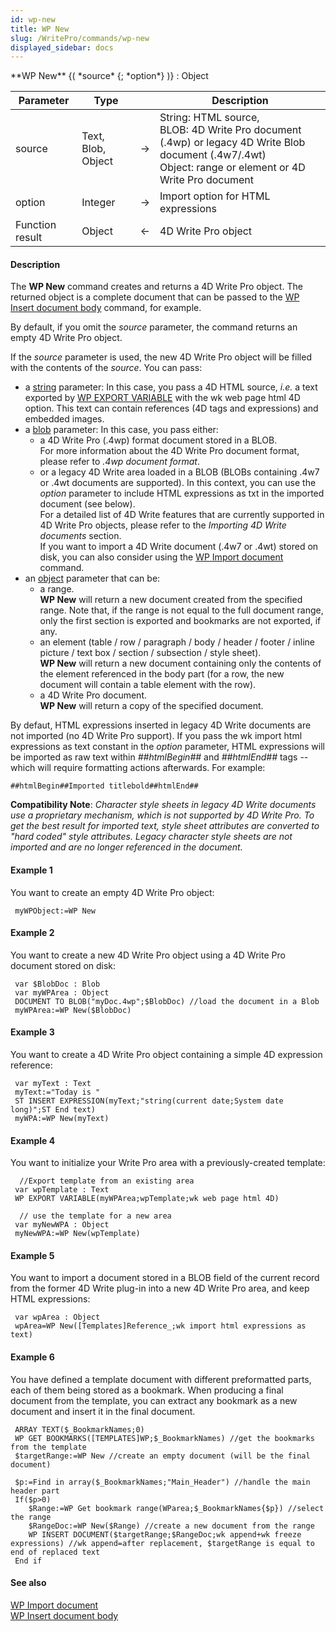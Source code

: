 ```yaml
---
id: wp-new
title: WP New
slug: /WritePro/commands/wp-new
displayed_sidebar: docs
---
```


<!--REF #_command_.WP New.Syntax-->**WP New** {( *source* {; *option*} )} : Object<!-- END REF-->
<!--REF #_command_.WP New.Params-->
| Parameter | Type |  | Description |
| --- | --- | --- | --- |
| source | Text, Blob, Object | &#8594;  | String: HTML source,<br/>BLOB: 4D Write Pro document (.4wp) or legacy 4D Write Blob document (.4w7/.4wt)<br/>Object: range or element or 4D Write Pro document |
| option | Integer | &#8594;  | Import option for HTML expressions |
| Function result | Object | &#8592; | 4D Write Pro object |

<!-- END REF-->

#### Description 

The **WP New** command<!--REF #_command_.WP New.Summary--> creates and returns a 4D Write Pro object.<!-- END REF--> The returned object is a complete document that can be passed to the [WP Insert document body](../commands/wp-insert-document-body.md) command, for example.

By default, if you omit the *source* parameter, the command returns an empty 4D Write Pro object.

If the *source* parameter is used, the new 4D Write Pro object will be filled with the contents of the *source*. You can pass:

* a [string](# "A character string") parameter: In this case, you pass a 4D HTML source, *i.e.* a text exported by [WP EXPORT VARIABLE](wp-export-variable.md) with the wk web page html 4D option. This text can contain references (4D tags and expressions) and embedded images.
* a [blob](# "A series of bytes (from 0 to 2 GB in length)") parameter: In this case, you pass either:  
   * a 4D Write Pro (.4wp) format document stored in a BLOB.  
   For more information about the 4D Write Pro document format, please refer to *.4wp document format*.  
   * or a legacy 4D Write area loaded in a BLOB (BLOBs containing .4w7 or .4wt documents are supported). In this context, you can use the *option* parameter to include HTML expressions as txt in the imported document (see below).  
   For a detailed list of 4D Write features that are currently supported in 4D Write Pro objects, please refer to the *Importing 4D Write documents* section.  
   If you want to import a 4D Write document (.4w7 or .4wt) stored on disk, you can also consider using the [WP Import document](../commands/wp-import-document.md) command.
* an [object](# "Data structured as a native 4D object") parameter that can be:
   * a range.  
   **WP New** will return a new document created from the specified range. Note that, if the range is not equal to the full document range, only the first section is exported and bookmarks are not exported, if any.
   * an element (table / row / paragraph / body / header / footer / inline picture / text box / section / subsection / style sheet).  
   **WP New** will return a new document containing only the contents of the element referenced in the body part (for a row, the new document will contain a table element with the row).
   * a 4D Write Pro document.  
   **WP New** will return a copy of the specified document.

By defaut, HTML expressions inserted in legacy 4D Write documents are not imported (no 4D Write Pro support). If you pass the wk import html expressions as text constant in the *option* parameter, HTML expressions will be imported as raw text within *##htmlBegin##* and *##htmlEnd##* tags -- which will require formatting actions afterwards. For example:

```RAW
##htmlBegin##Imported titlebold##htmlEnd##
```

**Compatibility Note**: *Character style sheets in legacy 4D Write documents use a proprietary mechanism, which is not supported by 4D Write Pro. To get the best result for imported text, style sheet attributes are converted to "hard coded" style attributes. Legacy character style sheets are not imported and are no longer referenced in the document.*

#### Example 1 

You want to create an empty 4D Write Pro object:

```4d
 myWPObject:=WP New
```

#### Example 2 

You want to create a new 4D Write Pro object using a 4D Write Pro document stored on disk:

```4d
 var $BlobDoc : Blob
 var myWPArea : Object
 DOCUMENT TO BLOB("myDoc.4wp";$BlobDoc) //load the document in a Blob
 myWPArea:=WP New($BlobDoc)
```

#### Example 3 

You want to create a 4D Write Pro object containing a simple 4D expression reference:

```4d
 var myText : Text
 myText:="Today is "
 ST INSERT EXPRESSION(myText;"string(current date;System date long)";ST End text)
 myWPA:=WP New(myText)
```

#### Example 4 

You want to initialize your Write Pro area with a previously-created template:

```4d
  //Export template from an existing area
 var wpTemplate : Text
 WP EXPORT VARIABLE(myWPArea;wpTemplate;wk web page html 4D)
 
  // use the template for a new area
 var myNewWPA : Object
 myNewWPA:=WP New(wpTemplate)
```

#### Example 5 

You want to import a document stored in a BLOB field of the current record from the former 4D Write plug-in into a new 4D Write Pro area, and keep HTML expressions:

```4d
 var wpArea : Object
 wpArea=WP New([Templates]Reference_;wk import html expressions as text)
```

#### Example 6 

You have defined a template document with different preformatted parts, each of them being stored as a bookmark. When producing a final document from the template, you can extract any bookmark as a new document and insert it in the final document.   

```4d
 ARRAY TEXT($_BookmarkNames;0)
 WP GET BOOKMARKS([TEMPLATES]WP;$_BookmarkNames) //get the bookmarks from the template
 $targetRange:=WP New //create an empty document (will be the final document)
 
 $p:=Find in array($_BookmarkNames;"Main_Header") //handle the main header part
 If($p>0)
    $Range:=WP Get bookmark range(WParea;$_BookmarkNames{$p}) //select the range
    $RangeDoc:=WP New($Range) //create a new document from the range
    WP INSERT DOCUMENT($targetRange;$RangeDoc;wk append+wk freeze expressions) //wk append=after replacement, $targetRange is equal to end of replaced text
 End if
```

#### See also 

[WP Import document](../commands/wp-import-document.md)  
[WP Insert document body](../commands/wp-insert-document-body.md)  
